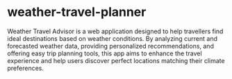 # weather-travel-planner
Weather Travel Advisor is a web application designed to help travellers find ideal destinations based on weather conditions. By analyzing current and forecasted weather data, providing personalized recommendations, and offering easy trip planning tools, this app aims to enhance the travel experience and help users discover perfect locations matching their climate preferences.
